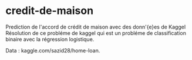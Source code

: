 # credit-de-maison
Prediction de l'accord de crédit de maison avec des donn\'{e}es de Kaggel
Résolution de ce probléme  de kaggel qui est un probléme de classification binaire avec la régression logistique.

Data : kaggle.com/sazid28/home-loan.
